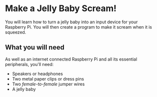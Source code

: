 # Make a Jelly Baby Scream!

You will learn how to turn a jelly baby into an input device for your Raspberry Pi. You will then create a program to make it scream when it is squeezed.

## What you will need

As well as an internet connected Raspberry Pi and all its essential peripherals, you'll need:

- Speakers or headphones
- Two metal paper clips or dress pins
- Two *female-to-female* jumper wires
- A jelly baby

